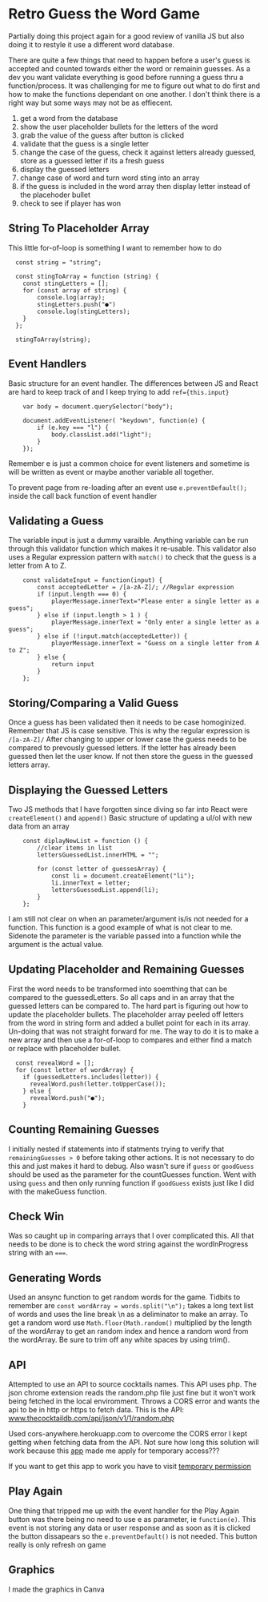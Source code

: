 # Retro Guess the Word Game

Partially doing this project again for a good review of vanilla JS but also doing it to restyle it use a different word database.

There are quite a few things that need to happen before a user's guess is accepted and counted towards either the word or remainin guesses. As a dev you want validate everything is good before running a guess thru a function/process. It was challenging for me to figure out what to do first and how to make the functions dependant on one another. I don't think there is a right way but some ways may not be as effiecent.

1. get a word from the database
2. show the user placeholder bullets for the letters of the word
3. grab the value of the guess after button is clicked
4. validate that the guess is a single letter
5. change the case of the guess, check it against letters already guessed, store as a guessed letter if its a fresh guess
6. display the guessed letters
7. change case of word and turn word sting into an array
8. if the guess is included in the word array then display letter instead of the placehoder bullet
9. check to see if player has won

## String To Placeholder Array

This little for-of-loop is something I want to remember how to do

```
  const string = "string";

  const stingToArray = function (string) {
    const stingLetters = [];
    for (const array of string) {
        console.log(array);
        stingLetters.push("●")
        console.log(stingLetters);
    }
  };

  stingToArray(string);
```

## Event Handlers

Basic structure for an event handler. The differences between JS and React are hard to keep track of and I keep trying to add `ref={this.input}`

```
    var body = document.querySelector("body");

    document.addEventListener( "keydown", function(e) {
        if (e.key === "l") {
            body.classList.add("light");
        }
    });
```

Remember e is just a common choice for event listeners and sometime is will be written as event or maybe another variable all together.

To prevent page from re-loading after an event use `e.preventDefault();` inside the call back function of event handler

## Validating a Guess

The variable input is just a dummy varaible. Anything variable can be run through this validator function which makes it re-usable. This validator also uses a Regular expression pattern with `match()` to check that the guess is a letter from A to Z.

```
    const validateInput = function(input) {
        const acceptedLetter = /[a-zA-Z]/; //Regular expression
        if (input.length === 0) {
            playerMessage.innerText="Please enter a single letter as a guess";
        } else if (input.length > 1 ) {
            playerMessage.innerText = "Only enter a single letter as a guess";
        } else if (!input.match(acceptedLetter)) {
            playerMessage.innerText = "Guess on a single letter from A to Z";
        } else {
            return input
        }
    };
```

## Storing/Comparing a Valid Guess

Once a guess has been validated then it needs to be case homoginized. Remember that JS is case sensitive. This is why the regular expression is `/[a-zA-Z]/` After changing to upper or lower case the guess needs to be compared to prevously guessed letters. If the letter has already been guessed then let the user know. If not then store the guess in the guessed letters array.

## Displaying the Guessed Letters

Two JS methods that I have forgotten since diving so far into React were `createElement()` and `append()`
Basic structure of updating a ul/ol with new data from an array

```
    const diplayNewList = function () {
        //clear items in list
        lettersGuessedList.innerHTML = "";

        for (const letter of guessesArray) {
            const li = document.createElement("li");
            li.innerText = letter;
            lettersGuessedList.append(li);
        }
    };
```

I am still not clear on when an parameter/argument is/is not needed for a function. This function is a good example of what is not clear to me. Sidenote the parameter is the variable passed into a function while the argument is the actual value.

## Updating Placeholder and Remaining Guesses

First the word needs to be transformed into soemthing that can be compared to the guessedLetters. So all caps and in an array that the guessed letters can be compared to. The hard part is figuring out how to update the placeholder bullets. The placeholder array peeled off letters from the word in string form and added a bullet point for each in its array. Un-doing that was not straight forward for me. The way to do it is to make a new array and then use a for-of-loop to compares and either find a match or replace with placeholder bullet.

```
  const revealWord = [];
  for (const letter of wordArray) {
    if (guessedLetters.includes(letter)) {
      revealWord.push(letter.toUpperCase());
    } else {
      revealWord.push("●");
    }
```

## Counting Remaining Guesses

I initially nested if statements into if statments trying to verify that `remainingGuesses > 0` before taking other actions. It is not necessary to do this and just makes it hard to debug. Also wasn't sure if `guess` or `goodGuess` should be used as the parameter for the countGuesses function. Went with using `guess` and then only running function if `goodGuess` exists just like I did with the makeGuess function.

## Check Win

Was so caught up in comparing arrays that I over complicated this. All that needs to be done is to check the word string against the wordInProgress string with an `===`.

## Generating Words

Used an ansync function to get random words for the game. Tidbits to remember are `const wordArray = words.split("\n");` takes a long text list of words and uses the line break \n as a deliminator to make an array. To get a random word use `Math.floor(Math.random()` multiplied by the length of the wordArray to get an random index and hence a random word from the wordArray. Be sure to trim off any white spaces by using trim().

## API

Attempted to use an API to source cocktails names. This API uses php.
The json chrome extension reads the random.php file just fine but it won't work being fetched in the local enviromment.
Throws a CORS error and wants the api to be in http or https to fetch data.
This is the API: www.thecocktaildb.com/api/json/v1/1/random.php

Used cors-anywhere.herokuapp.com to overcome the CORS error I kept getting when fetching data from the API. Not sure how long this solution will work because this [app](https://github.com/Rob--W/cors-anywhere/issues/301) made me apply for temporary access???

If you want to get this app to work you have to visit [temporary permission](https://cors-anywhere.herokuapp.com/corsdemo)

## Play Again

One thing that tripped me up with the event handler for the Play Again button was there being no need to use e as parameter, ie `function(e)`. This event is not storing any data or user response and as soon as it is clicked the button dissapears so the `e.preventDefault()` is not needed. This button really is only refresh on game

## Graphics

I made the graphics in Canva
